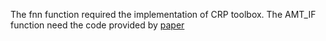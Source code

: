 The fnn function required the implementation of CRP toolbox.
The AMT_IF function need the code provided by [paper](https://journals.plos.org/plosone/article?id=10.1371/journal.pone.0172025)
